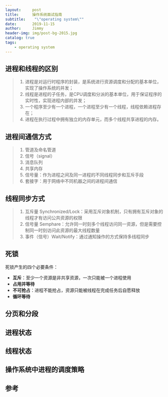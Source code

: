 ```yaml
---
layout:     post
title:      操作系统面试指南
subtitle:    "\"operating system\""
date:       2019-11-15
author:     Jimmy
header-img: img/post-bg-2015.jpg
catalog: true
tags:
    - operating system
---
```


## 进程和线程的区别
> 1. 进程是对运行时程序的封装，是系统进行资源调度和分配的基本单位，实现了操作系统的并发；
> 1. 线程是进程的子任务，是CPU调度和分派的基本单位，用于保证程序的实时性，实现进程内部的并发；
> 1. 一个程序至少有一个进程，一个进程至少有一个线程，线程依赖进程存在；
> 1. 进程在执行过程中拥有独立的内存单元，而多个线程共享进程的内存。

## 进程间通信方式
> 1. 管道及命名管道
> 1. 信号（signal）
> 1. 消息队列
> 1. 共享内存
> 1. 信号量：作为进程之间及同一进程的不同线程同步和互斥手段
> 1. 套接字：用于网络中不同机器之间的进程间通信

## 线程同步方式
> 1. 互斥量 Synchronized/Lock：采用互斥对象机制，只有拥有互斥对象的线程才有访问公共资源的权限
> 1. 信号量 Semphare：允许同一时刻多个线程访问同一资源，但是需要控制同一时刻访问此资源的最大线程数量
> 1. 事件（信号）Wait/Notify：通过通知操作的方式保持多线程同步

## 死锁
死锁产生的四个必要条件：

- **互斥**：至少一个资源是非共享资源，一次只能被一个进程使用
- **占用并等待**
- **不可抢占**：进程不能抢占，资源只能被线程在完成任务后自愿释放
- **循环等待**

## 分页和分段

## 进程状态

## 线程状态

## 操作系统中进程的调度策略

## 参考

